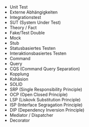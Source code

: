 - Unit Test
- Externe Abhängigkeiten
- Integrationstest
- SUT (System Under Test)
- Theory / Fact
- Fake/Test Double
- Mock
- Stub
- Statusbasiertes Testen
- Interaktionsbasiertes Testen
- Command
- Query
- CQS (Command Query Separation)
- Kopplung
- Kohäsion
- SOLID
- SRP (Single Responsibility Principle)
- OCP (Open Closed Principle)
- LSP (Liskovk Substitution Principle)
- ISP (Interface Segragation Principle)
- DIP (Dependency Inversion Principle)
- Mediator / Dispatcher
- Decorator
